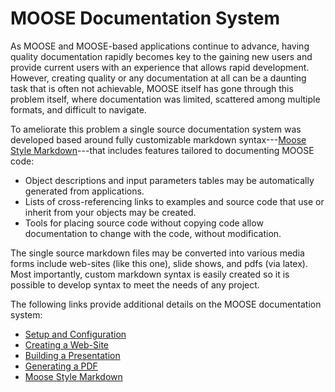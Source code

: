 # MOOSE Documentation System

As MOOSE and MOOSE-based applications continue to advance, having quality documentation rapidly
becomes key to the gaining new users and provide current users with an experience that allows rapid
development. However, creating quality or any documentation at all can be a daunting task that is
often not achievable, MOOSE itself has gone through this problem itself, where documentation was
limited, scattered among multiple formats, and difficult to navigate.

To ameliorate this problem a single source documentation system was developed based around fully
customizable markdown syntax---[Moose Style Markdown](moose_markdown/index.md)---that includes
features tailored to documenting MOOSE code:

* Object descriptions and input parameters tables may be automatically generated from applications.
* Lists of cross-referencing links to examples and source code that use or inherit from your objects may be created.
* Tools for placing source code without copying code allow documentation to change with the code, without modification.

The single source markdown files may be converted into various media forms include web-sites (like
this one), slide shows, and pdfs (via latex). Most importantly, custom markdown syntax is easily
created so it is possible to develop syntax to meet the needs of any project.

The following links provide additional details on the MOOSE documentation system:

* [Setup and Configuration](moose_docs/setup.md)
* [Creating a Web-Site](moose_docs/website.md)
* [Building a Presentation](moose_docs/presentation.md)
* [Generating a PDF](moose_docs/pdf.md)
* [Moose Style Markdown](moose_docs/moose_markdown/index.md)
